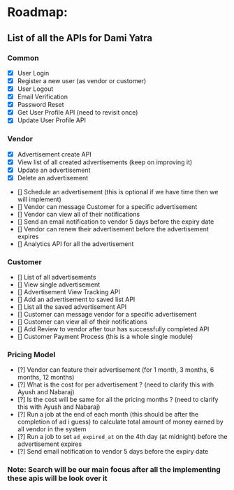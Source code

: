 # Roadmap:

## List of all the APIs for Dami Yatra

### Common

* [x] User Login
* [x] Register a new user (as vendor or customer)
* [x] User Logout
* [x] Email Verification
* [x] Password Reset
* [x] Get User Profile API (need to revisit once)
* [x] Update User Profile API

### Vendor
* [x] Advertisement create API
* [x] View list of all created advertisements (keep on improving it)
* [x] Update an advertisement
* [x] Delete an advertisement
* [] Schedule an advertisement (this is optional if we have time then we will implement)
* [] Vendor can message Customer for a specific advertisement
* [] Vendor can view all of their notifications
* [] Send an email notification to vendor 5 days before the expiry date
* [] Vendor can renew their advertisement before the advertisement expires
* [] Analytics API for all the advertisement

### Customer
* [] List of all advertisements
* [] View single advertisement
* [] Advertisement View Tracking API
* [] Add an advertisement to saved list API
* [] List all the saved advertisement API
* [] Customer can message vendor for a specific advertisement
* [] Customer can view all of their notifications
* [] Add Review to vendor after tour has successfully completed API
* [] Customer Payment Process (this is a whole single module)


### Pricing Model

* [?] Vendor can feature their advertisement (for 1 month, 3 months, 6 months, 12 months)
* [?] What is the cost for per advertisement ? (need to clarify this with Ayush and Nabaraj)
* [?] Is the cost will be same for all the pricing months ? (need to clarify this with Ayush and Nabaraj)
* [?] Run a job at the end of each month (this should be after the completion of ad i guess) to calculate total amount of money earned by all vendor in the system
* [?] Run a job to set `ad_expired_at` on the 4th day (at midnight) before the advertisement expires
* [?] Send email notification to vendor 5 days before the expiry date


### Note: Search will be our main focus after all the implementing these apis will be look over it
